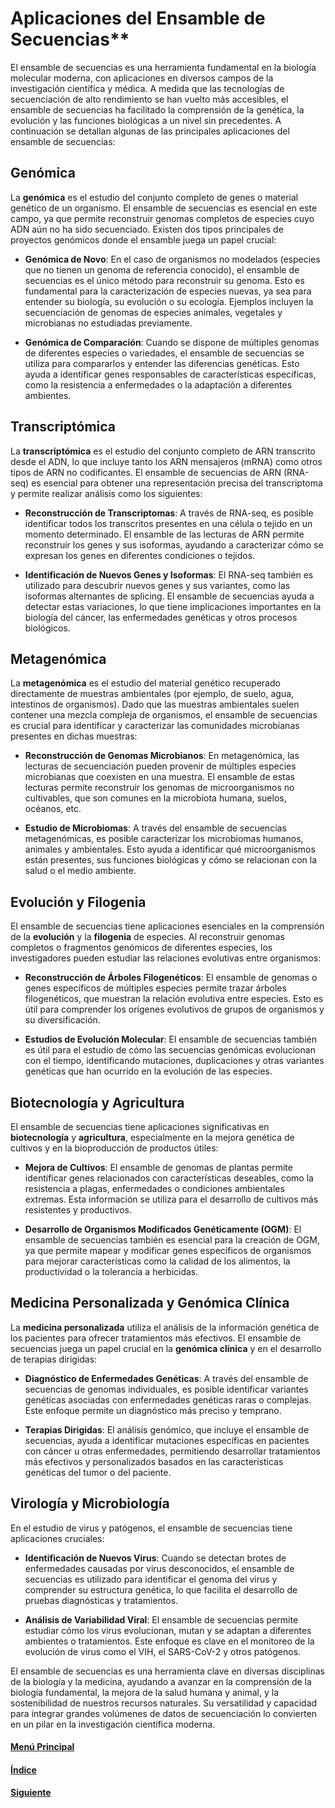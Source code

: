 # Aplicaciones del Ensamble de Secuencias**

El ensamble de secuencias es una herramienta fundamental en la biología molecular moderna, con aplicaciones en diversos campos de la investigación científica y médica. A medida que las tecnologías de secuenciación de alto rendimiento se han vuelto más accesibles, el ensamble de secuencias ha facilitado la comprensión de la genética, la evolución y las funciones biológicas a un nivel sin precedentes. A continuación se detallan algunas de las principales aplicaciones del ensamble de secuencias:

## Genómica

La **genómica** es el estudio del conjunto completo de genes o material genético de un organismo. El ensamble de secuencias es esencial en este campo, ya que permite reconstruir genomas completos de especies cuyo ADN aún no ha sido secuenciado. Existen dos tipos principales de proyectos genómicos donde el ensamble juega un papel crucial:

- **Genómica de Novo**: En el caso de organismos no modelados (especies que no tienen un genoma de referencia conocido), el ensamble de secuencias es el único método para reconstruir su genoma. Esto es fundamental para la caracterización de especies nuevas, ya sea para entender su biología, su evolución o su ecología. Ejemplos incluyen la secuenciación de genomas de especies animales, vegetales y microbianas no estudiadas previamente.
  
- **Genómica de Comparación**: Cuando se dispone de múltiples genomas de diferentes especies o variedades, el ensamble de secuencias se utiliza para compararlos y entender las diferencias genéticas. Esto ayuda a identificar genes responsables de características específicas, como la resistencia a enfermedades o la adaptación a diferentes ambientes.

## Transcriptómica

La **transcriptómica** es el estudio del conjunto completo de ARN transcrito desde el ADN, lo que incluye tanto los ARN mensajeros (mRNA) como otros tipos de ARN no codificantes. El ensamble de secuencias de ARN (RNA-seq) es esencial para obtener una representación precisa del transcriptoma y permite realizar análisis como los siguientes:

- **Reconstrucción de Transcriptomas**: A través de RNA-seq, es posible identificar todos los transcritos presentes en una célula o tejido en un momento determinado. El ensamble de las lecturas de ARN permite reconstruir los genes y sus isoformas, ayudando a caracterizar cómo se expresan los genes en diferentes condiciones o tejidos.
  
- **Identificación de Nuevos Genes y Isoformas**: El RNA-seq también es utilizado para descubrir nuevos genes y sus variantes, como las isoformas alternantes de splicing. El ensamble de secuencias ayuda a detectar estas variaciones, lo que tiene implicaciones importantes en la biología del cáncer, las enfermedades genéticas y otros procesos biológicos.

## Metagenómica

La **metagenómica** es el estudio del material genético recuperado directamente de muestras ambientales (por ejemplo, de suelo, agua, intestinos de organismos). Dado que las muestras ambientales suelen contener una mezcla compleja de organismos, el ensamble de secuencias es crucial para identificar y caracterizar las comunidades microbianas presentes en dichas muestras:

- **Reconstrucción de Genomas Microbianos**: En metagenómica, las lecturas de secuenciación pueden provenir de múltiples especies microbianas que coexisten en una muestra. El ensamble de estas lecturas permite reconstruir los genomas de microorganismos no cultivables, que son comunes en la microbiota humana, suelos, océanos, etc.

- **Estudio de Microbiomas**: A través del ensamble de secuencias metagenómicas, es posible caracterizar los microbiomas humanos, animales y ambientales. Esto ayuda a identificar qué microorganismos están presentes, sus funciones biológicas y cómo se relacionan con la salud o el medio ambiente.

## Evolución y Filogenia

El ensamble de secuencias tiene aplicaciones esenciales en la comprensión de la **evolución** y la **filogenia** de especies. Al reconstruir genomas completos o fragmentos genómicos de diferentes especies, los investigadores pueden estudiar las relaciones evolutivas entre organismos:

- **Reconstrucción de Árboles Filogenéticos**: El ensamble de genomas o genes específicos de múltiples especies permite trazar árboles filogenéticos, que muestran la relación evolutiva entre especies. Esto es útil para comprender los orígenes evolutivos de grupos de organismos y su diversificación.
  
- **Estudios de Evolución Molecular**: El ensamble de secuencias también es útil para el estudio de cómo las secuencias genómicas evolucionan con el tiempo, identificando mutaciones, duplicaciones y otras variantes genéticas que han ocurrido en la evolución de las especies.

## Biotecnología y Agricultura

El ensamble de secuencias tiene aplicaciones significativas en **biotecnología** y **agricultura**, especialmente en la mejora genética de cultivos y en la bioproducción de productos útiles:

- **Mejora de Cultivos**: El ensamble de genomas de plantas permite identificar genes relacionados con características deseables, como la resistencia a plagas, enfermedades o condiciones ambientales extremas. Esta información se utiliza para el desarrollo de cultivos más resistentes y productivos.
  
- **Desarrollo de Organismos Modificados Genéticamente (OGM)**: El ensamble de secuencias también es esencial para la creación de OGM, ya que permite mapear y modificar genes específicos de organismos para mejorar características como la calidad de los alimentos, la productividad o la tolerancia a herbicidas.

## Medicina Personalizada y Genómica Clínica

La **medicina personalizada** utiliza el análisis de la información genética de los pacientes para ofrecer tratamientos más efectivos. El ensamble de secuencias juega un papel crucial en la **genómica clínica** y en el desarrollo de terapias dirigidas:

- **Diagnóstico de Enfermedades Genéticas**: A través del ensamble de secuencias de genomas individuales, es posible identificar variantes genéticas asociadas con enfermedades genéticas raras o complejas. Este enfoque permite un diagnóstico más preciso y temprano.

- **Terapias Dirigidas**: El análisis genómico, que incluye el ensamble de secuencias, ayuda a identificar mutaciones específicas en pacientes con cáncer u otras enfermedades, permitiendo desarrollar tratamientos más efectivos y personalizados basados en las características genéticas del tumor o del paciente.

## Virología y Microbiología

En el estudio de virus y patógenos, el ensamble de secuencias tiene aplicaciones cruciales:

- **Identificación de Nuevos Virus**: Cuando se detectan brotes de enfermedades causadas por virus desconocidos, el ensamble de secuencias es utilizado para identificar el genoma del virus y comprender su estructura genética, lo que facilita el desarrollo de pruebas diagnósticas y tratamientos.
  
- **Análisis de Variabilidad Viral**: El ensamble de secuencias permite estudiar cómo los virus evolucionan, mutan y se adaptan a diferentes ambientes o tratamientos. Este enfoque es clave en el monitoreo de la evolución de virus como el VIH, el SARS-CoV-2 y otros patógenos.

El ensamble de secuencias es una herramienta clave en diversas disciplinas de la biología y la medicina, ayudando a avanzar en la comprensión de la biología fundamental, la mejora de la salud humana y animal, y la sostenibilidad de nuestros recursos naturales. Su versatilidad y capacidad para integrar grandes volúmenes de datos de secuenciación lo convierten en un pilar en la investigación científica moderna.

#### [Menú Principal](../../index.md)
#### [Índice](./index.md)
#### [Siguiente](./04_metodosdeensamblaje.md)